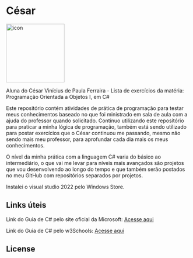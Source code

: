 # César

<div style="display: flex; align-items: flex-start;"><img src="https://techstack-generator.vercel.app/csharp-icon.svg" alt="icon" align="left" width="160" /></div>

Aluna do César Vinícius de Paula Ferraira - Lista de exercícios da matéria: Programação Orientada a Objetos I, em C#

Este repositório contém atividades de prática de programação para testar meus conhecimentos baseado no que foi ministrado em sala de aula com a ajuda do professor quando solicitado. Continuo utilizando este repositório para praticar a minha lógica de programação, também está sendo utilizado para postar exercícios que o César continuou me passando, mesmo não sendo mais meu professor, para aprofundar cada dia mais os meus conhecimentos. 

O nível da minha prática com a linguagem C# varia do básico ao intermediário, o que vai me levar para níveis mais avançados são projetos que vou desenvolvendo ao longo do tempo e que também serão postados no meu GitHub com repositórios separados por projetos.

Instalei o visual studio 2022 pelo Windows Store.

## Links úteis

Link do Guia de C# pelo site oficial da Microsoft: <a href= "https://learn.microsoft.com/pt-br/dotnet/csharp/"> Acesse aqui</a>

Link do Guia de C# pelo w3Schools: <a href= "https://www.w3schools.com/cs/index.php"> Acesse aqui</a>

## License



